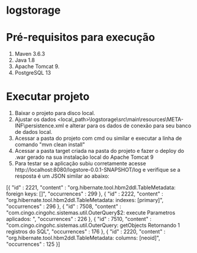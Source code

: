 # logstorage

# Pré-requisitos para execução
1. Maven 3.6.3
2. Java 1.8
3. Apache Tomcat 9.
4. PostgreSQL 13

# Executar projeto
1. Baixar o projeto para disco local.
2. Ajustar os dados <local_path>\logstorage\src\main\resources\META-INF\persistence.xml e alterar para os dados de conexão para seu banco de dados local.
3. Acessar a pasta do projeto com cmd ou similar e executar a linha de comando "mvn clean install"
4. Acessar a pasta target criada na pasta do projeto e fazer o deploy do .war gerado na sua instalação local do Apache Tomcat 9
5. Para testar se a aplicação subiu corretamente acesse http://localhost:8080/logstore-0.0.1-SNAPSHOT/log e verifique se a resposta é um JSON similar ao abaixo: 

[{
  "id" : 2221,
  "content" : "org.hibernate.tool.hbm2ddl.TableMetadata: <init> foreign keys: []",
  "occurrences" : 299
}, {
  "id" : 2222,
  "content" : "org.hibernate.tool.hbm2ddl.TableMetadata: <init> indexes: [primary]",
  "occurrences" : 296
}, {
  "id" : 7508,
  "content" : "com.cingo.cingohc.sistemas.util.OuterQuery$2: execute Parametros aplicados: ",
  "occurrences" : 226
}, {
  "id" : 7510,
  "content" : "com.cingo.cingohc.sistemas.util.OuterQuery: getObjects Retornando 1 registros do SQL",
  "occurrences" : 176
}, {
  "id" : 2220,
  "content" : "org.hibernate.tool.hbm2ddl.TableMetadata: <init> columns: [neoid]",
  "occurrences" : 125
}]
